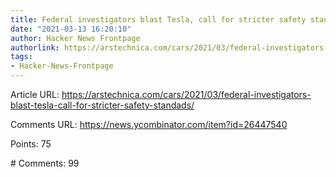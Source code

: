 ```yaml
---
title: Federal investigators blast Tesla, call for stricter safety standards
date: "2021-03-13 16:20:10"
author: Hacker News Frontpage
authorlink: https://arstechnica.com/cars/2021/03/federal-investigators-blast-tesla-call-for-stricter-safety-standads/
tags:
- Hacker-News-Frontpage
---
```


<p>Article URL: <a href="https://arstechnica.com/cars/2021/03/federal-investigators-blast-tesla-call-for-stricter-safety-standads/">https://arstechnica.com/cars/2021/03/federal-investigators-blast-tesla-call-for-stricter-safety-standads/</a></p>
<p>Comments URL: <a href="https://news.ycombinator.com/item?id=26447540">https://news.ycombinator.com/item?id=26447540</a></p>
<p>Points: 75</p>
<p># Comments: 99</p>
